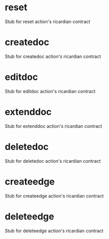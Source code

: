 <h1 class="contract"> reset </h1>

Stub for reset action's ricardian contract

<h1 class="contract"> createdoc </h1>

Stub for createdoc action's ricardian contract

<h1 class="contract"> editdoc </h1>

Stub for editdoc action's ricardian contract

<h1 class="contract"> extenddoc </h1>

Stub for extenddoc action's ricardian contract

<h1 class="contract"> deletedoc </h1>

Stub for deletedoc action's ricardian contract

<h1 class="contract"> createedge </h1>

Stub for createedge action's ricardian contract

<h1 class="contract"> deleteedge </h1>

Stub for deleteedge action's ricardian contract
